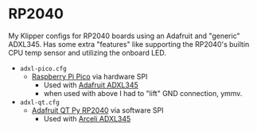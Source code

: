 # RP2040
My Klipper configs for RP2040 boards using an Adafruit and "generic" ADXL345.  Has some extra "features" like supporting the RP2040's builtin CPU temp sensor and utilizing the onboard LED.

- `adxl-pico.cfg`
    - [Raspberry Pi Pico](https://www.adafruit.com/product/4864) via hardware SPI
        - Used with [Adafruit ADXL345](https://www.adafruit.com/product/1231)
        - when used with above I had to "lift" GND connection, ymmv.
- `adxl-qt.cfg`
   - [Adafruit QT Py RP2040](https://www.adafruit.com/product/4900) via software SPI
       - Used with [Arceli ADXL345](https://www.amazon.com/dp/B07DMZCGP9)
